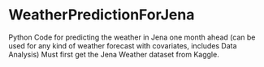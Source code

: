 # WeatherPredictionForJena
Python Code for predicting the weather in Jena one month ahead (can be used for any kind of weather forecast with covariates, includes Data Analysis)
Must first get the Jena Weather dataset from Kaggle.
